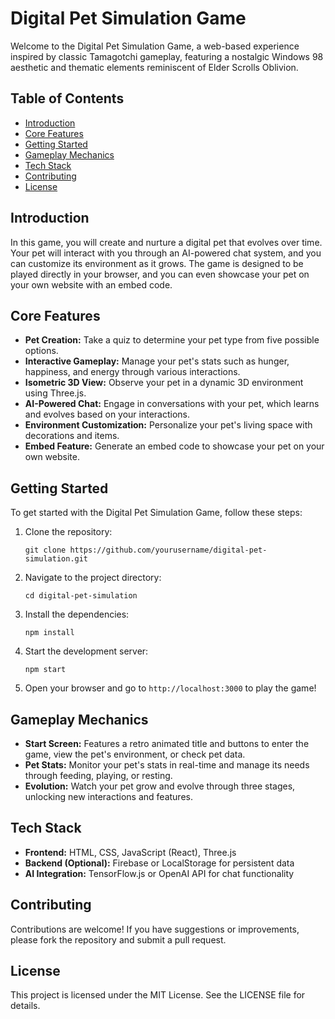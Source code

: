 # Digital Pet Simulation Game

Welcome to the Digital Pet Simulation Game, a web-based experience inspired by classic Tamagotchi gameplay, featuring a nostalgic Windows 98 aesthetic and thematic elements reminiscent of Elder Scrolls Oblivion. 

## Table of Contents
- [Introduction](#introduction)
- [Core Features](#core-features)
- [Getting Started](#getting-started)
- [Gameplay Mechanics](#gameplay-mechanics)
- [Tech Stack](#tech-stack)
- [Contributing](#contributing)
- [License](#license)

## Introduction
In this game, you will create and nurture a digital pet that evolves over time. Your pet will interact with you through an AI-powered chat system, and you can customize its environment as it grows. The game is designed to be played directly in your browser, and you can even showcase your pet on your own website with an embed code.

## Core Features
- **Pet Creation:** Take a quiz to determine your pet type from five possible options.
- **Interactive Gameplay:** Manage your pet's stats such as hunger, happiness, and energy through various interactions.
- **Isometric 3D View:** Observe your pet in a dynamic 3D environment using Three.js.
- **AI-Powered Chat:** Engage in conversations with your pet, which learns and evolves based on your interactions.
- **Environment Customization:** Personalize your pet's living space with decorations and items.
- **Embed Feature:** Generate an embed code to showcase your pet on your own website.

## Getting Started
To get started with the Digital Pet Simulation Game, follow these steps:

1. Clone the repository:
   ```
   git clone https://github.com/yourusername/digital-pet-simulation.git
   ```

2. Navigate to the project directory:
   ```
   cd digital-pet-simulation
   ```

3. Install the dependencies:
   ```
   npm install
   ```

4. Start the development server:
   ```
   npm start
   ```

5. Open your browser and go to `http://localhost:3000` to play the game!

## Gameplay Mechanics
- **Start Screen:** Features a retro animated title and buttons to enter the game, view the pet's environment, or check pet data.
- **Pet Stats:** Monitor your pet's stats in real-time and manage its needs through feeding, playing, or resting.
- **Evolution:** Watch your pet grow and evolve through three stages, unlocking new interactions and features.

## Tech Stack
- **Frontend:** HTML, CSS, JavaScript (React), Three.js
- **Backend (Optional):** Firebase or LocalStorage for persistent data
- **AI Integration:** TensorFlow.js or OpenAI API for chat functionality

## Contributing
Contributions are welcome! If you have suggestions or improvements, please fork the repository and submit a pull request.

## License
This project is licensed under the MIT License. See the LICENSE file for details.